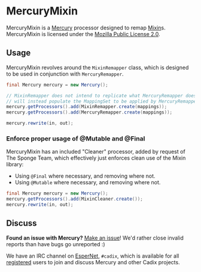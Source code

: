 MercuryMixin
============

MercuryMixin is a [Mercury] processor designed to remap [Mixin]s. MercuryMixin
is licensed under the [Mozilla Public License 2.0](./LICENSE.txt).

## Usage

MercuryMixin revolves around the `MixinRemapper` class, which is designed to
be used in conjunction with `MercuryRemapper`.

```java
final Mercury mercury = new Mercury();

// MixinRemapper does not intend to replicate what MercuryRemapper does, and
// will instead populate the MappingSet to be applied by MercuryRemapper.
mercury.getProcessors().add(MixinRemapper.create(mappings));
mercury.getProcessors().add(MercuryRemapper.create(mappings));

mercury.rewrite(in, out);
```

### Enforce proper usage of @Mutable and @Final

MercuryMixin has an included "Cleaner" processor, added by request of The
Sponge Team, which effectively just enforces clean use of the Mixin library:

- Using `@Final` where necessary, and removing where not.
- Using `@Mutable` where necessary, and removing where not.

```java
final Mercury mercury = new Mercury();
mercury.getProcessors().add(MixinCleaner.create());
mercury.rewrite(in, out);
```

## Discuss

**Found an issue with Mercury?** [Make an issue]! We'd rather close invalid
reports than have bugs go unreported :)

We have an IRC channel on [EsperNet], `#cadix`, which is available for all
[registered](https://esper.net/getting_started.php#registration) users to join
and discuss Mercury and other Cadix projects.

[Mercury]: https://github.com/CadixDev/Mercury
[Mixin]: https://github.com/SpongePowered/Mixin
[Make an issue]: https://github.com/CadixDev/MercuryMixin/issues/new
[EsperNet]: https://esper.net/
